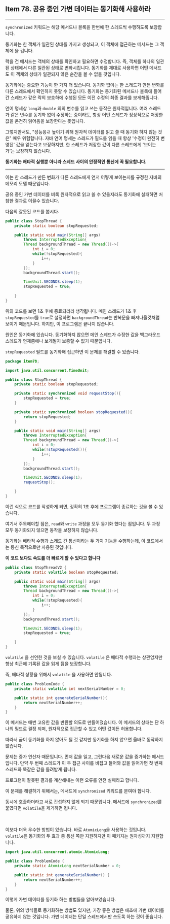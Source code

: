 ## Item 78. 공유 중인 가변 데이터는 동기화해 사용하라
***

`synchronized` 키워드는 해당 메서드나 블록을 한번에 한 스레드씩 수행하도록 보장합니다.

동기화는 한 객체가 일관된 상태를 가지고 생성되고, 이 객체에 접근하는 메서드는 그 객체에
을 겁니다.

락을 건 메서드는 객체의 상태를 확인하고 필요하면 수정합니다.
즉, 객체를 하나의 일관된 상태에서 다른 일관된 상태로 변화시킵니다. 동기화를 제대로 사용하면 
어떤 메서드도 이 객체의 상태가 일관되지 않은 순간을 볼 수 없을 것입니다.

동기화에는 중요한 기능이 한 가지 더 있습니다.
동기화 없이는 한 스레드가 만든 변화를 다른 스레드에서 확인하지 못할 수 있습니다.
동기화는 동기화된 메서드나 블록에 들어간 스레드가 같은 락의 보호하에 수행된 모든 이전 수정의 최종 결과를 보게해줍니다.

언어 명세상 `long`과 `double` 외의 변수를 읽고 쓰는 동작은 원자적입니다.
여러 스레드가 같은 변수를 동기화 없이 수정하는 중이라도, 항상 어떤 스레드가 정상적으로
저장한 값을 온전히 읽어옴을 보장한다는 뜻입니다.

그렇지만서도, "성능응ㄹ 높이기 위해 원자적 데이터를 읽고 쓸 때 동기화 하지 않는 것은" 매우 위험합니다.
자바 언어 명세는 스레드가 필드를 읽을 때 항상 '수정이 완전히 변영된' 값을 얻는다고 보장하지만,
한 스레드가 저장한 값이 다른 스레드에게 '보이는가'는 보장하지 않습니다.

**동기화는 배타적 실행뿐 아니라 스레드 사이의 안정적인 통신에 꼭 필요합니다.**
***
이는 한 스레드가 만든 변화가 다른 스레드에게 언저 어떻게 보이는지를 규정한 자바의 메모리 모델 때문입니다.


공유 중인 가변 데이터를 비록 원자적으로 읽고 쓸 수 있을지라도 동기화에 실패하면 처참한 결과로 이끌수 있습니다.

다음의 잘못된 코드를 봅시다.
```java
public class StopThread {
    private static boolean stopRequested;

    public static void main(String[] args)
        throws InterruptedException{
        Thread backgroundThread = new Thread(()->{
            int i = 0;
            while(!stopRequested){
                i++;
            }
        });
        backgroundThread.start();

        TimeUnit.SECONDS.sleep(1);
        stopRequested = true;
        
    }
}
```

위의 코드를 보면 1초 후에 종료되리라 생각됩니다. 메인 스레드가 1초 후 `stopRequested`를 `true`로 설정하면
`backgroundThread`는 반복문을 빠져나올것처럼 보이기 때문입니다. 하지만, 이 프로그램은 끝나지 않습니다.

원인은 동기화에 있습니다. 동기화하지 않으면 메인 스레드가 수정한 값을 백그라운드 스레드가 언제쯤에나 보게될지 보증할 수 없기 때문입니다.

`stopRequested` 필드를 동기화해 접근하면 이 문제를 해결할 수 있습니다.

```java
package item78;

import java.util.concurrent.TimeUnit;

public class StopThread {
    private static boolean stopRequested;

    private static synchronized void requestStop(){
        stopRequested = true;
    }

    private static synchronized boolean stopRequested(){
        return stopRequested;
    }

    public static void main(String[] args)
        throws InterruptedException{
        Thread backgroundThread = new Thread(()->{
            int i = 0;
            while(!stopRequested()){
                i++;
            }
        });
        backgroundThread.start();

        TimeUnit.SECONDS.sleep(1);
        requestStop();

    }
}

```

이런 식으로 코드를 작성하게 되면, 정확히 1초 후에 프로그램이 종료하는 것을 볼 수 있습니다.

여기서 주목해야할 점은, `read`와 `write` 과정을 모두 동기화 했다는 점입니다.
두 과정 모두 동기화되지 않으면 동작을 보장하지 않습니다.

동기화는 배타적 수행과 스레드 간 통신이라는 두 가지 기능을 수행하는데, 이 코드에서는 통신 목적으로만 사용된 것입니다.

**이 코드 보다도 속도를 더 빠르게 할 수 있다고 합니다**

```java
public class StopThreadV2 {
    private static volatile boolean stopRequested;

    public static void main(String[] args)
        throws InterruptedException{
        Thread backgroundThread = new Thread(()->{
            int i = 0;
            while(!stopRequested){
                i++;
            }
        });
        backgroundThread.start();

        TimeUnit.SECONDS.sleep(1);
        stopRequested = true;

    }
}

```

`volatile` 을 선언한 것을 보실 수 있습니다.
`volatile` 은 배타적 수행과는 상관없지만 항상 최근에 기록된 값을 읽게 됨을 보장합니다.

즉, 배타적 상황을 위해서 `volatile` 을 사용하면 안됩니다.

```java
public class ProblemCode {
    private static volatile int nextSerialNumber = 0;

    public static int generateSerialNumber(){
        return nextSerialNumber++;
    }
}
```

이 메서드는 매번 고유한 값을 반환할 의도로 만들어졌습니다. 이 메서드의 상태는 단 하나의 필드로 결정 되며,
원자적으로 접근할 수 있고 어떤 값이든 허용합니다.

따라서 굳이 동기화를 하지 않아도 될 것 같지만 동기화를 하지 않으면 올바로 동작하지 않습니다.

문제는 증가 연산자 때문입니다. 먼저 값을 일고, 그런다음 새로운 값을 증가하는 메서드 입니다.
만약 두 번째 스레드가 이 두 접근 사이를 비집고 들어와 값을 읽어가면 첫 번째 스레드와 똑같은 값을 돌려받게 됩니다.

프로그램이 잘못된 결과를 계산해내는 이런 오류를 안전 실패라고 합니다.

이 문제를 해결하기 위해서는, 메서드에 `synchronized` 키워드를 분여야 합니다.

동시에 호출하더라고 서로 간섭하지 않게 되기 때문입니다. 메서드에 `synchronized`를 붙였다면 `volatile`을 제거하면 됩니다.

<br></br>
이보다 더욱 우수한 방법이 있습니다. 바로 `AtomicLong`을 사용하는 것입니다.
`volatile`은 동기화의 두 효과 중 통신 쪽만 지원하지만 이 패키지는 원자성까지 지원합니다.

```java
import java.util.concurrent.atomic.AtomicLong;

public class ProblemCode {
    private static AtomicLong nextSerialNumber = 0;

    public static int generateSerialNumber() {
        return nextSerialNumber++;
    }
}
```

이렇게 가변 데이터를 동기화 하는 방법들을 알아보았습니다.

물론, 위의 방식들로 동기화하는 방법도 있지만, 가장 좋은 방법은 애초에 가변 데이터를 공유하지 않는 것입니다.
가변 데이터는 단일 스레드에서만 쓰도록 하는 것이 좋습니다.
